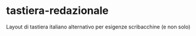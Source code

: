 # tastiera-redazionale
Layout di tastiera italiano alternativo per esigenze scribacchine (e non solo)
